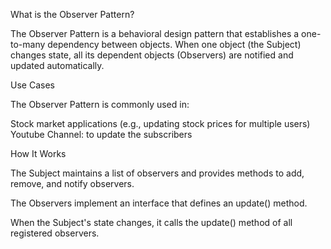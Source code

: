 What is the Observer Pattern?

The Observer Pattern is a behavioral design pattern that establishes a one-to-many dependency between objects. When one object (the Subject) changes state, all its dependent objects (Observers) are notified and updated automatically.

Use Cases

The Observer Pattern is commonly used in:


Stock market applications (e.g., updating stock prices for multiple users)
Youtube Channel: to update the subscribers


How It Works

The Subject maintains a list of observers and provides methods to add, remove, and notify observers.

The Observers implement an interface that defines an update() method.

When the Subject's state changes, it calls the update() method of all registered observers.
